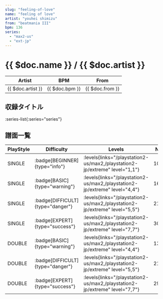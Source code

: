 ```yaml
---
slug: "feeling-of-love"
name: "feeling of love"
artist: "youhei shimizu"
from: "beatmania III"
bpm: 136
series:
  - "max2-us"
  - "ext-jp"
---
```


# {{ $doc.name }} / {{ $doc.artist }}

|Artist|BPM|From|
|------|---|----|
|{{ $doc.artist }}|{{ $doc.bpm }}|{{ $doc.from }}|

## 収録タイトル

:series-list{:series="series"}

## 譜面一覧

|PlayStyle|Difficulty|Levels|Notes|Movie|
|---------|----------|------|-----|-----|
|SINGLE| :badge[BEGINNER]{type="info"}| :levels{links="/playstation2-us/max2,/playstation2-jp/extreme" level="1,1"}|100/0||
|SINGLE| :badge[BASIC]{type="warning"}| :levels{links="/playstation2-us/max2,/playstation2-jp/extreme" level="4,4"}|169/9||
|SINGLE| :badge[DIFFICULT]{type="danger"}| :levels{links="/playstation2-us/max2,/playstation2-jp/extreme" level="5,5"}|216/11||
|SINGLE| :badge[EXPERT]{type="success"}| :levels{links="/playstation2-us/max2,/playstation2-jp/extreme" level="7,7"}|307/14||
|DOUBLE| :badge[BASIC]{type="warning"}| :levels{links="/playstation2-us/max2,/playstation2-jp/extreme" level="4,4"}|133/14||
|DOUBLE| :badge[DIFFICULT]{type="danger"}| :levels{links="/playstation2-us/max2,/playstation2-jp/extreme" level="5,5"}|217/12||
|DOUBLE| :badge[EXPERT]{type="success"}| :levels{links="/playstation2-us/max2,/playstation2-jp/extreme" level="7,7"}|296/6||

